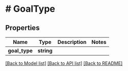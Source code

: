 # # GoalType

## Properties

Name | Type | Description | Notes
------------ | ------------- | ------------- | -------------
**goal_type** | **string** |  |

[[Back to Model list]](../../README.md#models) [[Back to API list]](../../README.md#endpoints) [[Back to README]](../../README.md)
